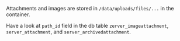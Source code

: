Attachments and images are stored in `/data/uploads/files/...` in the container.

Have a look at `path_id` field in the db table `zerver_imageattachment`, `server_attachment`, and `server_archivedattachment`.